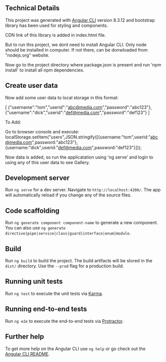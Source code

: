 ## Technical Details

This project was generated with [Angular CLI](https://github.com/angular/angular-cli) version 8.3.12 and bootstrap library has been used for styling and components.

CDN link of this library is added in index.html file.

But to run this project, we dont need to install Angular CLI. Only node should be installed in computer. If not there, can be donwloaded from "nodejs.org" website.

Now go to the project directory where package.json is present and run 'npm install' to install all npm dependencies.

## Create user data

Now add some user data to local storage in this format:

[
    {"username":"tom","userid":"abc@media.com","password":"abc123"},
    {"username":"dick","userid":"def@media.com","password":"def123"}
]

To Add:

Go to browser console and execute: 
localStorage.setItem("users",JSON.stringify([{username:"tom",userid:"abc@media.com",password:"abc123"},{username:"dick",userid:"def@media.com",password:"def123"}]));

Now data is added, so run the applicatation using 'ng serve' and login to using any of this user data to see Gallery.

## Development server

Run `ng serve` for a dev server. Navigate to `http://localhost:4200/`. The app will automatically reload if you change any of the source files.

## Code scaffolding

Run `ng generate component component-name` to generate a new component. You can also use `ng generate directive|pipe|service|class|guard|interface|enum|module`.

## Build

Run `ng build` to build the project. The build artifacts will be stored in the `dist/` directory. Use the `--prod` flag for a production build.

## Running unit tests

Run `ng test` to execute the unit tests via [Karma](https://karma-runner.github.io).

## Running end-to-end tests

Run `ng e2e` to execute the end-to-end tests via [Protractor](http://www.protractortest.org/).

## Further help

To get more help on the Angular CLI use `ng help` or go check out the [Angular CLI README](https://github.com/angular/angular-cli/blob/master/README.md).
